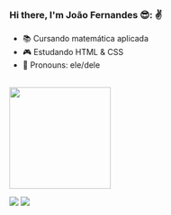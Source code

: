 ### Hi there, I'm João Fernandes 😎: :v:
- 📚 Cursando matemática aplicada
- 🎮 Estudando HTML & CSS
- 🤖 Pronouns: ele/dele

<br />

<div>
  <a href="https://github.com/Fermatsilva">
    <img height="180em" src="https://github-readme-stats.vercel.app/api?username=Fermatsilva&show_icons=true&theme=dark&include_all_commits=true&count_private=true"/>
  
  <br />
  
  <a href="https://instagram.com/fernandess.silva" target="_blank"><img src="https://img.shields.io/badge/-Instagram-%23E4405F?style=for-the-badge&logo=instagram&logoColor=black" target="_blank"></a>
  <a href="https://www.linkedin.com/in/fernandes-silva/" target="_blank"><img src="https://img.shields.io/badge/-LinkedIn-%230077B5?style=for-the-badge&logo=linkedin&logoColor=black" target="_blank"></a> 
    
  <!--
  <img height="180em" src="https://github-readme-stats.vercel.app/api/top-langs/?username=Fermatsilva&layout=compact&langs_count=7&theme=dark"/>

  <br />
 
  ### Languages and Tools
  <img align="left" alt="MATLAB" height="30" width="40" src="https://raw.githubusercontent.com/devicons/devicon/9f4f5cdb393299a81125eb5127929ea7bfe42889/icons/matlab/matlab-original.svg" />
  <img align="left" alt="HTML" height="30" width="40" src="https://raw.githubusercontent.com/devicons/devicon/master/icons/html5/html5-original.svg">
  <img align="left" alt="CSS" height="30" width="40" src="https://raw.githubusercontent.com/devicons/devicon/master/icons/css3/css3-original.svg">
  <img align="left" alt="Python" height="30" width="40" src="https://raw.githubusercontent.com/devicons/devicon/master/icons/python/python-original.svg">

  <br />
-->
</div>

